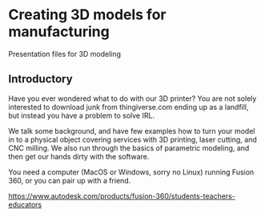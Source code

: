 # Creating 3D models for manufacturing

Presentation files for 3D modeling

## Introductory

Have you ever wondered what to do with our 3D printer? You are not solely interested to download junk from thingiverse.com ending up as a landfill, but instead you have a problem to solve IRL.

We talk some background, and have few examples how to turn your model in to a physical object covering services with 3D printing, laser cutting, and CNC milling. We also run through the basics of parametric modeling, and then get our hands dirty with the software.

You need a computer (MacOS or Windows, sorry no Linux) running Fusion 360, or you can pair up with a friend.

https://www.autodesk.com/products/fusion-360/students-teachers-educators


